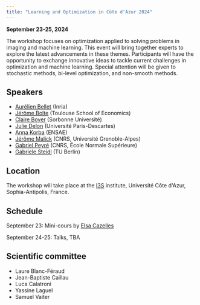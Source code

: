 ```yaml
---
title: "Learning and Optimization in Côte d'Azur 2024"
---
```


**September 23-25, 2024**

The workshop focuses on optimization applied to solving problems in imaging and machine learning. This event will bring together experts to explore the latest advancements in these themes. Participants will have the opportunity to exchange innovative ideas to tackle current challenges in optimization and machine learning. Special attention will be given to stochastic methods, bi-level optimization, and non-smooth methods.

## Speakers

- [Aurélien Bellet](http://researchers.lille.inria.fr/abellet/) (Inria)
- [Jérôme Bolte](https://www.tse-fr.eu/fr/people/jerome-bolte) (Toulouse School of Economics)
- [Claire Boyer](https://perso.lpsm.paris/~cboyer/) (Sorbonne Université)
- [Julie Delon](https://judelo.github.io/) (Université Paris-Descartes)
- [Anna Korba](https://akorba.github.io/) (ENSAE)
- [Jérôme Malick](https://membres-ljk.imag.fr/Jerome.Malick/index.html) (CNRS, Université Grenoble-Alpes)
- [Gabriel Peyré](https://www.gpeyre.com/) (CNRS, École Normale Supérieure)
- [Gabriele Steidl](https://page.math.tu-berlin.de/~steidl/) (TU Berlin)

## Location

The workshop will take place at the [I3S](https://www.i3s.unice.fr/en/) institute, Université Côte d'Azur, Sophia-Antipolis, France.

## Schedule

September 23: Mini-cours by [Elsa Cazelles](https://www.irit.fr/~Elsa.Cazelles/)

September 24-25: Talks, TBA

## Scientific committee
- Laure Blanc-Féraud
- Jean-Baptiste Caillau
- Luca Calatroni
- Yassine Laguel
- Samuel Vaiter
